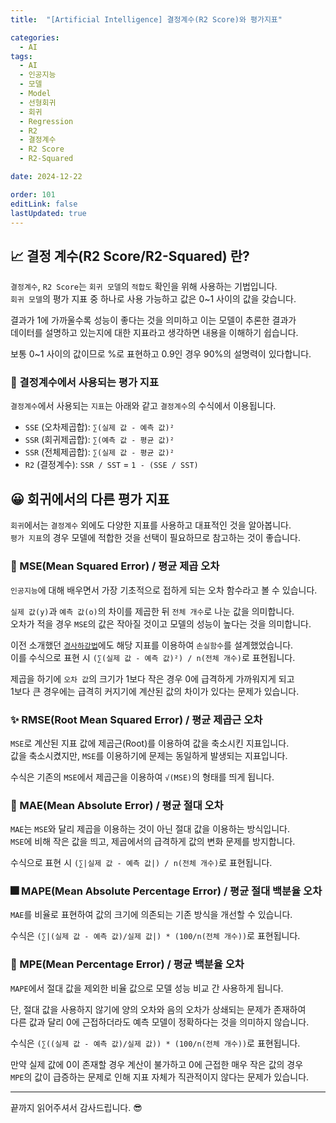 ```yaml
---
title:  "[Artificial Intelligence] 결정계수(R2 Score)와 평가지표"

categories:
  - AI
tags:
  - AI
  - 인공지능
  - 모델
  - Model
  - 선형회귀
  - 회귀
  - Regression
  - R2
  - 결정계수
  - R2 Score
  - R2-Squared

date: 2024-12-22

order: 101
editLink: false
lastUpdated: true
---
```


## 📈 결정 계수(R2 Score/R2-Squared) 란?
`결정계수`, `R2 Score`는 `회귀 모델`의 `적합도` 확인을 위해 사용하는 기법입니다.  
`회귀 모델`의 평가 지표 중 하나로 사용 가능하고 값은 0~1 사이의 값을 갖습니다.  

결과가 1에 가까울수록 성능이 좋다는 것을 의미하고 이는 모델이 추론한 결과가  
데이터를 설명하고 있는지에 대한 지표라고 생각하면 내용을 이해하기 쉽습니다.

보통 0~1 사이의 값이므로 %로 표현하고 0.9인 경우 90%의 설명력이 있다합니다.

### 📲 결정계수에서 사용되는 평가 지표
`결정계수`에서 사용되는 `지표`는 아래와 같고 `결정계수`의 수식에서 이용됩니다.

- `SSE` (오차제곱합): `∑(실제 값 - 예측 값)²`
- `SSR` (회귀제곱합): `∑(예측 값 - 평균 값)²`
- `SSR` (전체제곱합): `∑(실제 값 - 평균 값)²`
- `R2` (결정계수): `SSR / SST` = `1 - (SSE / SST)`

## 😀 회귀에서의 다른 평가 지표
`회귀`에서는 `결정계수` 외에도 다양한 지표를 사용하고 대표적인 것을 알아봅니다.  
`평가 지표`의 경우 모델에 적합한 것을 선택이 필요하므로 참고하는 것이 좋습니다.

### 🎉 MSE(Mean Squared Error) / 평균 제곱 오차
`인공지능`에 대해 배우면서 가장 기초적으로 접하게 되는 오차 함수라고 볼 수 있습니다.  

`실제 값(y)`과 `예측 값(o)`의 차이를 제곱한 뒤 `전체 개수`로 나눈 값을 의미합니다.  
오차가 적을 경우 `MSE`의 값은 작아질 것이고 모델의 성능이 높다는 것을 의미합니다.

이전 소개했던 [`경사하강법`]("/posts/Computing/AI/Gradient-descent")에도 해당 지표를 이용하여 `손실함수`를 설계했었습니다.  
이를 수식으로 표현 시 `(∑(실제 값 - 예측 값)²) / n(전체 개수)`로 표현됩니다.

제곱을 하기에 `오차 값`의 크기가 1보다 작은 경우 0에 급격하게 가까워지게 되고  
1보다 큰 경우에는 급격히 커지기에 계산된 값의 차이가 있다는 문제가 있습니다.

### ✨ RMSE(Root Mean Squared Error) / 평균 제곱근 오차
`MSE`로 계산된 지표 값에 제곱근(Root)를 이용하여 값을 축소시킨 지표입니다.  
값을 축소시켰지만, `MSE`를 이용하기에 문제는 동일하게 발생되는 지표입니다.

수식은 기존의 `MSE`에서 제곱근을 이용하여 `√(MSE)`의 형태를 띄게 됩니다.

### 🎇 MAE(Mean Absolute Error) / 평균 절대 오차
`MAE`는 `MSE`와 달리 제곱을 이용하는 것이 아닌 절대 값을 이용하는 방식입니다.  
`MSE`에 비해 작은 값을 띄고, 제곱에서의 급격하게 값의 변화 문제를 방지합니다.

수식으로 표현 시 `(∑|실제 값 - 예측 값|) / n(전체 개수)`로 표현됩니다.

### 🎆 MAPE(Mean Absolute Percentage Error) / 평균 절대 백분율 오차
`MAE`를 비율로 표현하여 값의 크기에 의존되는 기존 방식을 개선할 수 있습니다.

수식은 `(∑|(실제 값 - 예측 값)/실제 값|) * (100/n(전체 개수))`로 표현됩니다.

### 🎈 MPE(Mean Percentage Error) / 평균 백분율 오차
`MAPE`에서 절대 값을 제외한 비율 값으로 모델 성능 비교 간 사용하게 됩니다.  

단, 절대 값을 사용하지 않기에 양의 오차와 음의 오차가 상쇄되는 문제가 존재하여  
다른 값과 달리 0에 근접하더라도 예측 모델이 정확하다는 것을 의미하지 않습니다.

수식은 `(∑((실제 값 - 예측 값)/실제 값)) * (100/n(전체 개수))`로 표현됩니다.

만약 실제 값에 0이 존재할 경우 계산이 불가하고 0에 근접한 매우 작은 값의 경우  
`MPE`의 값이 급증하는 문제로 인해 지표 자체가 직관적이지 않다는 문제가 있습니다.

- - -

끝까지 읽어주셔서 감사드립니다. 😎